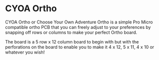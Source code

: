 # CYOA Ortho

CYOA Ortho or Choose Your Own Adventure Ortho is a simple Pro Micro compatible ortho PCB that you can freely adjust to your preferences by snapping off rows or columns to make your perfect Ortho board. 

The board is a 5 row x 12 column board to begin with but with the perforations on the board to enable you to make it 4 x 12, 5 x 11, 4 x 10 or whatever you wish! 

